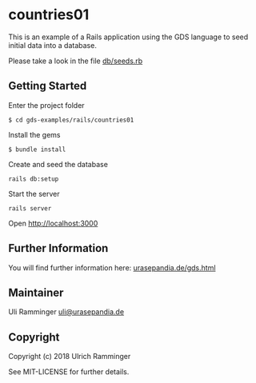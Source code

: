 # countries01

This is an example of a Rails application using the GDS language to seed initial data into a database.

Please take a look in the file [db/seeds.rb](https://github.com/uliramminger/gds-examples/blob/master/rails/countries01/db/seeds.rb)


## Getting Started

Enter the project folder
~~~
$ cd gds-examples/rails/countries01
~~~

Install the gems
~~~
$ bundle install
~~~

Create and seed the database
~~~
rails db:setup
~~~

Start the server
~~~
rails server
~~~

Open [http://localhost:3000](http://localhost:3000)

## Further Information

You will find further information here:  [urasepandia.de/gds.html](https://urasepandia.de/gds.html)

## Maintainer

Uli Ramminger <uli@urasepandia.de>

## Copyright

Copyright (c) 2018 Ulrich Ramminger

See MIT-LICENSE for further details.
